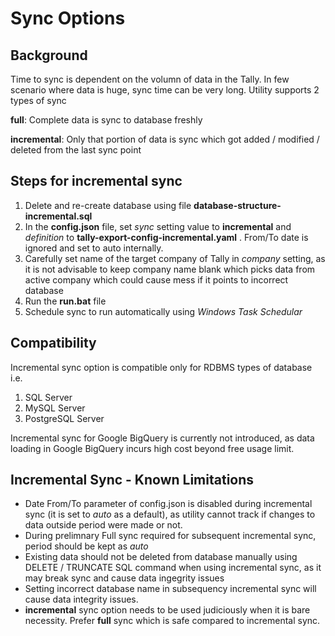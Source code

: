 # Sync Options

## Background
Time to sync is dependent on the volumn of data in the Tally. In few scenario where data is huge, sync time can be very long.
Utility supports 2 types of sync

**full**: Complete data is sync to database freshly

**incremental**: Only that portion of data is sync which got added / modified / deleted from the last sync point

## Steps for incremental sync
1. Delete and re-create database using file **database-structure-incremental.sql**
1. In the **config.json** file, set *sync* setting value to **incremental** and *definition* to **tally-export-config-incremental.yaml** . From/To date is ignored and set to auto internally.
1. Carefully set name of the target company of Tally in *company* setting, as it is not advisable to keep company name blank which picks data from active company which could cause mess if it points to incorrect database
1. Run the **run.bat** file
1. Schedule sync to run automatically using *Windows Task Schedular*

## Compatibility
Incremental sync option is compatible only for RDBMS types of database i.e.
1. SQL Server
1. MySQL Server
1. PostgreSQL Server

Incremental sync for Google BigQuery is currently not introduced, as data loading in Google BigQuery incurs high cost beyond free usage limit.

## Incremental Sync - Known Limitations
* Date From/To parameter of config.json is disabled during incremental sync (it is set to *auto* as a default), as utility cannot track if changes to data outside period were made or not.
* During prelimnary Full sync required for subsequent incremental sync, period should be kept as *auto*
* Existing data should not be deleted from database manually using DELETE / TRUNCATE SQL command when using incremental sync, as it may break sync and cause data ingegrity issues
* Setting incorrect database name in subsequency incremental sync will cause data integrity issues.
* **incremental** sync option needs to be used judiciously when it is bare necessity. Prefer **full** sync which is safe compared to incremental sync.
